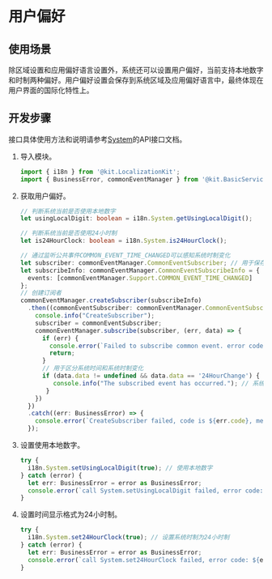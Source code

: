# 用户偏好

<!--Kit: Localization Kit-->
<!--Subsystem: Global-->
<!--Owner: @yliupy-->
<!--Designer: @sunyaozu-->
<!--Tester: @lpw_work-->
<!--Adviser: @Brilliantry_Rui-->

## 使用场景

除区域设置和应用偏好语言设置外，系统还可以设置用户偏好，当前支持本地数字和时制两种偏好。用户偏好设置会保存到系统区域及应用偏好语言中，最终体现在用户界面的国际化特性上。

## 开发步骤

接口具体使用方法和说明请参考[System](../reference/apis-localization-kit/js-apis-i18n.md#system9)的API接口文档。

1. 导入模块。
   ```ts
   import { i18n } from '@kit.LocalizationKit';
   import { BusinessError, commonEventManager } from '@kit.BasicServicesKit';
   ```

2. 获取用户偏好。
   ```ts
   // 判断系统当前是否使用本地数字
   let usingLocalDigit: boolean = i18n.System.getUsingLocalDigit();

   // 判断系统当前是否使用24小时制
   let is24HourClock: boolean = i18n.System.is24HourClock();

   // 通过监听公共事件COMMON_EVENT_TIME_CHANGED可以感知系统时制变化
   let subscriber: commonEventManager.CommonEventSubscriber; // 用于保存创建成功的订阅者对象，后续使用其完成订阅及退订的动作
   let subscribeInfo: commonEventManager.CommonEventSubscribeInfo = {
     events: [commonEventManager.Support.COMMON_EVENT_TIME_CHANGED]
   };
   // 创建订阅者
   commonEventManager.createSubscriber(subscribeInfo)
     .then((commonEventSubscriber: commonEventManager.CommonEventSubscriber) => {
       console.info("CreateSubscriber");
       subscriber = commonEventSubscriber;
       commonEventManager.subscribe(subscriber, (err, data) => {
         if (err) {
           console.error(`Failed to subscribe common event. error code: ${err.code}, message: ${err.message}.`);
           return;
         }
         // 用于区分系统时间和系统时制变化
         if (data.data != undefined && data.data == '24HourChange') {
            console.info("The subscribed event has occurred."); // 系统时制变化时执行
          }
       })
     })
     .catch((err: BusinessError) => {
       console.error(`CreateSubscriber failed, code is ${err.code}, message is ${err.message}`);
     });
   ```

<!--Del-->
3. 设置使用本地数字。
   ```ts
   try {
     i18n.System.setUsingLocalDigit(true); // 使用本地数字
   } catch (error) {
     let err: BusinessError = error as BusinessError;
     console.error(`call System.setUsingLocalDigit failed, error code: ${err.code}, message: ${err.message}.`);
   }
   ```

4. 设置时间显示格式为24小时制。
   ```ts
   try {
     i18n.System.set24HourClock(true); // 设置系统时制为24小时制
   } catch (error) {
     let err: BusinessError = error as BusinessError;
     console.error(`call System.set24HourClock failed, error code: ${err.code}, message: ${err.message}.`);
   }
   ```
<!--DelEnd-->
